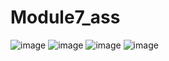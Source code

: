 # Module7_ass
![image](https://github.com/Asif-36/Module7_ass/assets/130299330/5b2fb925-eac7-4503-b588-028534c3d6a3)
![image](https://github.com/Asif-36/Module7_ass/assets/130299330/dd51f65d-2efe-434a-b7c4-abb081946475)
![image](https://github.com/Asif-36/Module7_ass/assets/130299330/1a497ee5-0eec-41f6-9e1c-d7456d3d86dd)
![image](https://github.com/Asif-36/Module7_ass/assets/130299330/a14764ae-436b-4e5b-b291-23a063d29ec6)
